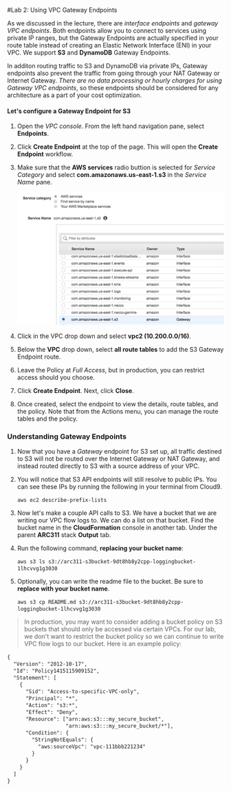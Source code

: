 #Lab 2:  Using VPC Gateway Endpoints

As we discussed in the lecture, there are *interface endpoints* and *gateway VPC endpoints*.  Both endpoints allow you to connect to services using private IP ranges, but the Gateway Endpoints are actually specified in your route table instead of creating an Elastic Network Interface (ENI) in your VPC.  We support **S3** and **DynamoDB** Gateway Endpoints.

In additon routing traffic to S3 and DynamoDB via private IPs, Gateway endpoints also prevent the traffic from going through your NAT Gateway or Internet Gateway.  *There are no data processing or hourly charges for using Gateway VPC endpoints*, so these endpoints should be considered for any architecture as a part of your cost optimization.

#### Let's configure a Gateway Endpoint for S3 


1.  Open the *VPC console*.  From the left hand navigation pane, select **Endpoints**.  

2.  Click **Create Endpoint** at the top of the page.  This will open the **Create Endpoint** workflow.

3.  Make sure that the **AWS services** radio buttion is selected for *Service Category* and select **com.amazonaws.us-east-1.s3** in the *Service Name* pane.

	![VPC Console](../images/s3-endpoint.png)

4. Click in the VPC drop down and select **vpc2 (10.200.0.0/16)**.

5.  Below the **VPC** drop down, select **all route tables** to add the S3 Gateway Endpoint route.

6.  Leave the Policy at *Full Access*, but in production, you can restrict access should you choose.

7.  Click **Create Endpoint**.  Next, click **Close**.

8.  Once created, select the endpoint to view the details, route tables, and the policy.  Note that from the Actions menu, you can manage the route tables and the policy.

### Understanding Gateway Endpoints

1.  Now that you have a *Gateway* endpoint for S3 set up, all traffic destined to S3 will not be routed over the Internet Gateway or NAT Gateway, and instead routed directly to S3 with a source address of your VPC.
2. You will notice that S3 API endpoints will still resolve to public IPs.  You can see these IPs by running the following in your terminal from Cloud9.

	```
	aws ec2 describe-prefix-lists
	```
3. Now let's make a couple API calls to S3.  We have a bucket that we are writing our VPC flow logs to.  We can do a list on that bucket.  Find the bucket name in the **CloudFormation** console in another tab.  Under the parent **ARC311** stack **Output** tab.
4. Run the following command, **replacing your bucket name**:

	```
	aws s3 ls s3://arc311-s3bucket-9dt8hb8y2cpp-loggingbucket-1lhcvvg1g3030
	```
5.  Optionally, you can write the readme file to the bucket.  Be sure to **replace with your bucket name**.
	
	```
	aws s3 cp README.md s3://arc311-s3bucket-9dt8hb8y2cpp-loggingbucket-1lhcvvg1g3030
	```



> In production, you may want to consider adding a bucket policy on S3 buckets that should only be accessed via certain VPCs.  For our lab, we don't want to restrict the bucket policy so we can continue to write VPC flow logs to our bucket. Here is an example policy:
> 
>
```
{
  "Version": "2012-10-17",
  "Id": "Policy1415115909152",
  "Statement": [
    {
      "Sid": "Access-to-specific-VPC-only",
      "Principal": "*",
      "Action": "s3:*",
      "Effect": "Deny",
      "Resource": ["arn:aws:s3:::my_secure_bucket",
                   "arn:aws:s3:::my_secure_bucket/*"],
      "Condition": {
        "StringNotEquals": {
          "aws:sourceVpc": "vpc-111bbb221234"
        }
      }
    }
  ]
}
```
